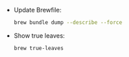 * Update Brewfile:
  ```sh
  brew bundle dump --describe --force
  ```

* Show true leaves:
  ```sh
  brew true-leaves
  ```


